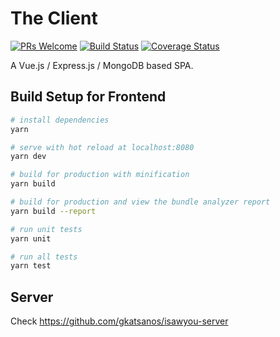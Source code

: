# The Client
[![PRs Welcome](https://img.shields.io/badge/PRs-welcome-brightgreen.svg?style=flat-square)](http://makeapullrequest.com) [![Build Status](https://travis-ci.org/gkatsanos/isawyou-client.svg?branch=master)](https://travis-ci.org/gkatsanos/isawyou-client)
[![Coverage Status](https://coveralls.io/repos/github/gkatsanos/isawyou-client/badge.svg?branch=master)](https://coveralls.io/github/gkatsanos/isawyou-client?branch=master)

A Vue.js / Express.js / MongoDB based SPA.

## Build Setup for Frontend

``` bash
# install dependencies
yarn

# serve with hot reload at localhost:8080
yarn dev

# build for production with minification
yarn build

# build for production and view the bundle analyzer report
yarn build --report

# run unit tests
yarn unit

# run all tests
yarn test
```

## Server

Check https://github.com/gkatsanos/isawyou-server
